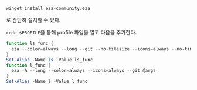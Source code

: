 ```
winget install eza-community.eza
```
로 간단히 설치할 수 있다.

`code $PROFILE`을 통해 profile 파일을 열고 다음을 추가한다.
```powershell
function ls_func {
  eza --color=always --long --git --no-filesize --icons=always --no-time --no-user --no-permissions @args
}
Set-Alias -Name ls -Value ls_func
function l_func {
  eza -A --long --color=always --icons=always --git @args
}
Set-Alias -Name l -Value l_func
```
